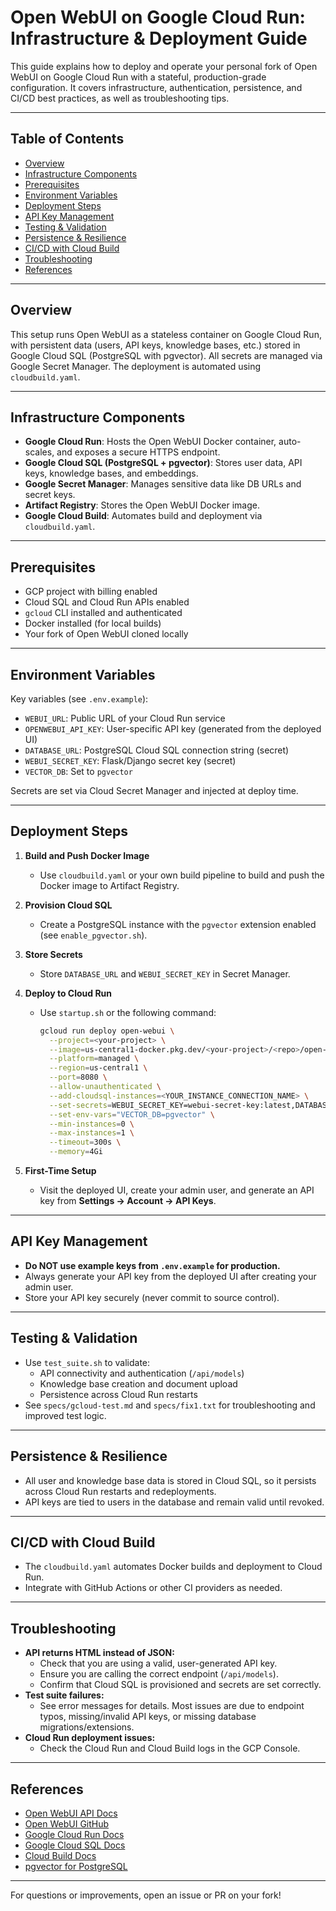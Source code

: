# Open WebUI on Google Cloud Run: Infrastructure & Deployment Guide

This guide explains how to deploy and operate your personal fork of Open WebUI on Google Cloud Run with a stateful, production-grade configuration. It covers infrastructure, authentication, persistence, and CI/CD best practices, as well as troubleshooting tips.

---

## Table of Contents
- [Overview](#overview)
- [Infrastructure Components](#infrastructure-components)
- [Prerequisites](#prerequisites)
- [Environment Variables](#environment-variables)
- [Deployment Steps](#deployment-steps)
- [API Key Management](#api-key-management)
- [Testing & Validation](#testing--validation)
- [Persistence & Resilience](#persistence--resilience)
- [CI/CD with Cloud Build](#cicd-with-cloud-build)
- [Troubleshooting](#troubleshooting)
- [References](#references)

---

## Overview
This setup runs Open WebUI as a stateless container on Google Cloud Run, with persistent data (users, API keys, knowledge bases, etc.) stored in Google Cloud SQL (PostgreSQL with pgvector). All secrets are managed via Google Secret Manager. The deployment is automated using `cloudbuild.yaml`.

---

## Infrastructure Components
- **Google Cloud Run**: Hosts the Open WebUI Docker container, auto-scales, and exposes a secure HTTPS endpoint.
- **Google Cloud SQL (PostgreSQL + pgvector)**: Stores user data, API keys, knowledge bases, and embeddings.
- **Google Secret Manager**: Manages sensitive data like DB URLs and secret keys.
- **Artifact Registry**: Stores the Open WebUI Docker image.
- **Google Cloud Build**: Automates build and deployment via `cloudbuild.yaml`.

---

## Prerequisites
- GCP project with billing enabled
- Cloud SQL and Cloud Run APIs enabled
- `gcloud` CLI installed and authenticated
- Docker installed (for local builds)
- Your fork of Open WebUI cloned locally

---

## Environment Variables
Key variables (see `.env.example`):
- `WEBUI_URL`: Public URL of your Cloud Run service
- `OPENWEBUI_API_KEY`: User-specific API key (generated from the deployed UI)
- `DATABASE_URL`: PostgreSQL Cloud SQL connection string (secret)
- `WEBUI_SECRET_KEY`: Flask/Django secret key (secret)
- `VECTOR_DB`: Set to `pgvector`

Secrets are set via Cloud Secret Manager and injected at deploy time.

---

## Deployment Steps
1. **Build and Push Docker Image**
   - Use `cloudbuild.yaml` or your own build pipeline to build and push the Docker image to Artifact Registry.

2. **Provision Cloud SQL**
   - Create a PostgreSQL instance with the `pgvector` extension enabled (see `enable_pgvector.sh`).

3. **Store Secrets**
   - Store `DATABASE_URL` and `WEBUI_SECRET_KEY` in Secret Manager.

4. **Deploy to Cloud Run**
   - Use `startup.sh` or the following command:
     ```bash
     gcloud run deploy open-webui \
       --project=<your-project> \
       --image=us-central1-docker.pkg.dev/<your-project>/<repo>/open-webui:main \
       --platform=managed \
       --region=us-central1 \
       --port=8080 \
       --allow-unauthenticated \
       --add-cloudsql-instances=<YOUR_INSTANCE_CONNECTION_NAME> \
       --set-secrets=WEBUI_SECRET_KEY=webui-secret-key:latest,DATABASE_URL=openwebui-database-url:latest \
       --set-env-vars="VECTOR_DB=pgvector" \
       --min-instances=0 \
       --max-instances=1 \
       --timeout=300s \
       --memory=4Gi
     ```

5. **First-Time Setup**
   - Visit the deployed UI, create your admin user, and generate an API key from **Settings → Account → API Keys**.

---

## API Key Management
- **Do NOT use example keys from `.env.example` for production.**
- Always generate your API key from the deployed UI after creating your admin user.
- Store your API key securely (never commit to source control).

---

## Testing & Validation
- Use `test_suite.sh` to validate:
  - API connectivity and authentication (`/api/models`)
  - Knowledge base creation and document upload
  - Persistence across Cloud Run restarts
- See `specs/gcloud-test.md` and `specs/fix1.txt` for troubleshooting and improved test logic.

---

## Persistence & Resilience
- All user and knowledge base data is stored in Cloud SQL, so it persists across Cloud Run restarts and redeployments.
- API keys are tied to users in the database and remain valid until revoked.

---

## CI/CD with Cloud Build
- The `cloudbuild.yaml` automates Docker builds and deployment to Cloud Run.
- Integrate with GitHub Actions or other CI providers as needed.

---

## Troubleshooting
- **API returns HTML instead of JSON:**
  - Check that you are using a valid, user-generated API key.
  - Ensure you are calling the correct endpoint (`/api/models`).
  - Confirm that Cloud SQL is provisioned and secrets are set correctly.
- **Test suite failures:**
  - See error messages for details. Most issues are due to endpoint typos, missing/invalid API keys, or missing database migrations/extensions.
- **Cloud Run deployment issues:**
  - Check the Cloud Run and Cloud Build logs in the GCP Console.

---

## References
- [Open WebUI API Docs](https://docs.openwebui.com/getting-started/api-endpoints/)
- [Open WebUI GitHub](https://github.com/open-webui/open-webui)
- [Google Cloud Run Docs](https://cloud.google.com/run/docs)
- [Google Cloud SQL Docs](https://cloud.google.com/sql/docs)
- [Cloud Build Docs](https://cloud.google.com/build/docs)
- [pgvector for PostgreSQL](https://github.com/pgvector/pgvector)

---

For questions or improvements, open an issue or PR on your fork!
